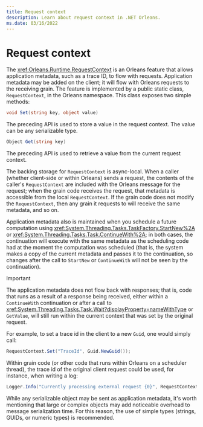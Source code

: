 ```yaml
---
title: Request context
description: Learn about request context in .NET Orleans.
ms.date: 03/16/2022
---
```


# Request context

The <xref:Orleans.Runtime.RequestContext> is an Orleans feature that allows application metadata, such as a trace ID, to flow with requests. Application metadata may be added on the client; it will flow with Orleans requests to the receiving grain. The feature is implemented by a public static class, `RequestContext`, in the Orleans namespace. This class exposes two simple methods:

```csharp
void Set(string key, object value)
```

The preceding API is used to store a value in the request context. The value can be any serializable type.

```csharp
Object Get(string key)
```

The preceding API is used to retrieve a value from the current request context.

The backing storage for `RequestContext` is async-local. When a caller (whether client-side or within Orleans) sends a request, the contents of the caller's `RequestContext` are included with the Orleans message for the request; when the grain code receives the request, that metadata is accessible from the local `RequestContext`. If the grain code does not modify the `RequestContext`, then any grain it requests to will receive the same metadata, and so on.

Application metadata also is maintained when you schedule a future computation using <xref:System.Threading.Tasks.TaskFactory.StartNew%2A> or <xref:System.Threading.Tasks.Task.ContinueWith%2A>; in both cases, the continuation will execute with the same metadata as the scheduling code had at the moment the computation was scheduled (that is, the system makes a copy of the current metadata and passes it to the continuation, so changes after the call to `StartNew` or `ContinueWith` will not be seen by the continuation).

> [!IMPORTANT]
> The application metadata does not flow back with responses; that is, code that runs as a result of a response being received, either within a `ContinueWith` continuation or after a call to <xref:System.Threading.Tasks.Task.Wait?displayProperty=nameWithType> or `GetValue`, will still run within the current context that was set by the original request.

For example, to set a trace id in the client to a new `Guid`, one would simply call:

```csharp
RequestContext.Set("TraceId", Guid.NewGuid());
```

Within grain code (or other code that runs within Orleans on a scheduler thread), the trace id of the original client request could be used, for instance, when writing a log:

```csharp
Logger.Info("Currently processing external request {0}", RequestContext.Get("TraceId"));
```

While any serializable object may be sent as application metadata, it's worth mentioning that large or complex objects may add noticeable overhead to message serialization time. For this reason, the use of simple types (strings, GUIDs, or numeric types) is recommended.
